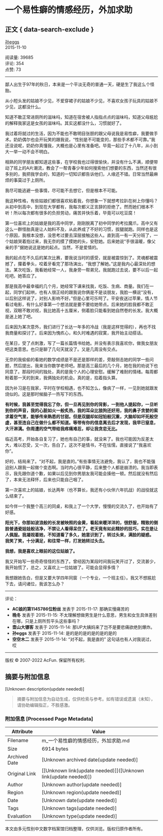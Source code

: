 # 一个易性癖的情感经历，外加求助

## 正文 { data-search-exclude }


[孙eggs](https://www.acfun.cn/u/2466881.aspx)  
2015-11-10  

阅读量: 39685  
评论: 354  
点赞: 73  

---

鄙人出生于97年的秋日，本来是一个平淡无奇的普通一天，硬是生了我这么个怪胎。

从小短头发的姑娘不少见，不爱穿裙子的姑娘不少见，不喜欢女孩子玩具的姑娘不少见，这都没什么。

知道不敢正常进厕所的滋味吗，知道在宿舍被人指指点点的滋味吗，知道父母尴尬的解释我家这是女孩的滋味吗。其实这都没什么，习惯就好了。

我过着将就过的生活，因为不能也不敢明目张胆的跟父母说我是易性癖，我要做手术。奶奶偶尔也会开玩笑的跟我说，“性别是不可能变的，那些手术都不可靠。”我还没说呢，奶奶你真懂我，大概也是心里有准备吧。毕竟一起过了十八年，从小到大一举一动不会不明白。

相熟的同学朋友都知道这些事，在学校我也过得很愉快，并没有什么不满，顺便带动了班上的A片潮流，教会了一帮青春少年如何搜索他们想要的东西，当然还有很多别的，我把我学会的，知道的一切知识都告诉他们，人缘还不错。日常当然最麻烦的事莫过于上厕所。

我尽可能逃避一些事情，尽可能不去想它，但是根本不可能。

我这种性格，有些姑娘们都很喜欢粘着我，你想象一下就想考拉趴在树上你懂吗？从初中到高中，到现在大学都有，我每次都义正言辞的拒绝了。然而她们根本不听！所以每次都有很多的负担劳动，痛苦并快乐着，毕竟可以吃豆腐！

第一位喜欢上的姑娘是我的高中同学，刚刚脱离了初中同学的考拉魔爪，高中又有这么一群怪胎真是让人始料不及，从此养成了不好的习惯，拔腿就跑。同样也是这个原因，我根本没想，没思考过要去深层接触这些人。直到高一有一天分班了，一个姑娘哭着抱过来，我无奈的摸了摸她的头，安慰她。后来她说“手很温暖，像父亲的手”据她说这是她的起点。当然，不是爱情的。

我的起点在不久后的某次比赛，要我说当时的感受，就是被震惊到了。灵魂都被震撼了，攥着拳头，咬着牙看完了那场演出，“我想了解她。”这是我内心最深处的想法。某次吃饭，我看她经常一人，我身旁一帮弟兄，我就跑过去说，要不以后一起吃吧。她答应了。

那是我高中最幸福的几个月，她经常下课来找我，吃饭、生病、商量。我们在一起，同学们起哄，也有人很正经的跟我说你俩是不是谈朋友，我脸一横说“没有，以后别这样说了，对别人影响不好。”但是心里可乐呵了。平安夜送过苹果，情人节看过电影，有什么好事第一个想法就是要不要给她带点。后来她的脸我都不敢正视，双眼不敢对视，我比她高十五厘米，侧着脸只能看到她自然卷的长发。我大概是迷上她了吧。

后来因为某次意外，我们进行了长达一年多的冷战（我是这样觉得的），再也不找我商量和探讨了。后来因为愧疚心，和久时难遇的寂寞，我开始主动搭话。

在某日，受了点刺激，写了一篇长篇情书给她。并没有表示我喜欢你，做我女朋友吧这类意思。也只是聊了几句天就没了。又是几周没有交点。

无奈的我偷偷的看她的数学成绩是不是还是那样的差，旁敲侧击她的同学一些问题，然后提出，我来当你数学老师吧。那是高三最后的几个月，她在我的劝说下也同意了。那段时间的独处，真的是我个人的心理安慰。缓解了难耐的情绪。每周都盼着那一天的到来，我俩独处的机会。真的是，掐着指头算。

因为补习是在我家，平时在学校相遇，也不知怎么，像病了一样，一见到她就跟发烧似的。这是那时候脑子一热写下的东西。

**有时候，我甚至觉得我忘了你，但一旦再见到你的背影，一到他人提起你，一旦听到你的声音，我的心脏如火一般炙热，我的耳朵比狼狗还好用，我的鼻子贪婪的索求着空气里，能够传来熟悉的甘甜。但是双腿却如冠铅般沉重，大脑却如坏死般空虚，甚至连自己在做什么都不知道。等带有你的信息离去后才发现，我早已窒息，大汗淋漓。你周遭的空气带给我疼痛难忍，却让我贪恋无比。**

临近高考，开始各自复习了，她也有自己的事，就没来了。我也可能因为反差太大，难以忍受，又一次，告白了。这次不是情书，不在怯懦，直接说了“我喜欢你”。

好的，结局来了。“对不起，我是直的。”有些事情无法避免，我认了，我也不能强迫别人跟我一起做个变态啊。当时内心很平静，后来整个人都是崩溃的。我当即表示，我先跟你道个歉，如果以后见到你男朋友我可能会揍他一顿。然后就没有然后了，本来无法释怀，后来也只能自己咽了。

第一次喜欢上的姑娘，长达两年（也不算长，我还有小伙伴六年抗战）的战役就这么结束了。

如今伴一个我整个高三的同桌，和我上了一个大学，慢慢的交流久了，也开始有了好感。

**阳光下，你那如波浪般的长发被映照的金黄，看起来暖洋洋的，很舒服，精致的侧脸普通瓷娃娃般洁净，不禁让人看得呆住了。老天竟有如此精妙的技巧，实在是让人佩服。我凝视着她，不知道看了多久，她意识到了，转过头来，满脸的疑惑。 我笑了笑，十分满足，和往常一样，打发她转过头去。**

**我想，我是喜欢上眼前的这位姑娘了。**

我又开始写一些奇奇怪怪的东西了。曾经因为某段时间我玩笑开过了，交流甚少，我开始慌了，总之，又喜欢上一位姑娘了。可能会显得多情？

我想跟她告白，但是又要大学四年同窗（一个专业，一个班主任）。我又不想尴尬下去，请问诸位，我该怎么办？

---

评论：

- **AC娘的第1145786位粉丝** 发表于 2015-11-17: 那确实慢痛苦的
- **晚冬** 发表于 2015-11-15: 不太理解想做男生是什么意思，男生和女生具体差别在哪，只是上厕所剪平头这些事吗？
- **壶山大镖客** 发表于 2015-11-14: 那UP大姨妈来了岂不是要悲痛欲绝到爆炸。
- **孙eggs** 发表于 2015-11-14: 是的是的是的是的是的是的
- **空空木二** 发表于 2015-11-14: “对不起，我是直的” 这句话也有人对我说过，哎

---

版权 © 2007-2022 AcFun. 保留所有权利.
<!-- tcd_original_link https://m.acfun.cn/v/?ac=2318698 -->


## 摘要与附加信息

<!-- tcd_abstract -->
[Unknown description(update needed)]
<!-- tcd_abstract_end -->

> 摘要与附加信息为自动生成，仅供检索与参考。如有错误或遗漏（未知），请协助编辑指正，不胜感激。

### 附加信息 [Processed Page Metadata]

| Attribute       | Value                                  |
|-----------------|----------------------------------------|
| Filename        | m_一个易性癖的情感经历，外加求助.md                             |
| Size            | 6914 bytes                           |
| Archived Date   | [Unknown archived date(update needed)]                             |
| Original Link   | [[Unknown link(update needed)]]([Unknown link(update needed)])                       |
| Author          | [Unknown author(update needed)]                               |
| Region          | [Unknown region(update needed)]                               |
| Date            | [Unknown date(update needed)]                                 |
| Tags            | [Unknown tags(update needed)]                                 |
| Evaluation            | [Unknown type(update needed)]                                 |
<!-- tcd_table_end -->

本文由多元性别中文数字档案馆归档整理，仅供浏览。版权归原作者所有。
